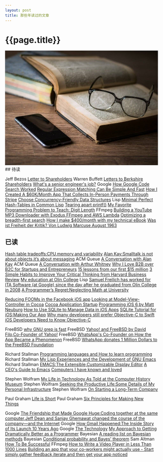 ```yaml
---
layout: post
title: 那些年读过的文章
---
```

{{page.title}}
============================
<img src="/images/posts/2020-01-12/Reading.jpeg">
## 待读

Jeff Bezos [Letter to Shareholders](https://ir.aboutamazon.com/annual-reports)
Warren Buffett [Letters to Berkshire Shareholders](http://www.berkshirehathaway.com/letters/letters.html)
[What's a senior engineer's job?](https://jvns.ca/blog/senior-engineer/?utm_source=wanqu.co&utm_campaign=Wanqu+Daily&utm_medium=website)
Google [How Google Code Search Worked](https://swtch.com/%7Ersc/regexp/regexp4.html)
[Regular Expression Matching Can Be Simple And Fast](https://swtch.com/~rsc/regexp/regexp1.html)
[How I Created A $60K/Month App That Collects In-Person Payments Through Stripe](https://www.starterstory.com/stripe-in-person-payments)
[Choose Concurrency-Friendly Data Structures](https://www.drdobbs.com/parallel/choose-concurrency-friendly-data-structu/208801371?pgno=1)
Lisp [Minimal Perfect Hash-Tables in Common Lisp](http://lisp-univ-etc.blogspot.com/2018/01/minimal-perfect-hash-tables-in-common.html)
[Tearing apart printf()](http://www.maizure.org/projects/printf/)
[My Favorite Programming Problem to Teach: Digit Length](https://jstrieb.github.io/posts/digit-length/)
FFmpeg [Building a YouTube MP3 Downloader with Exodus,FFmpeg and AWS Lambda](https://intoli.com/blog/youtube-mp3-downloader/)
[Optimizing a breadth-first search](https://www.snellman.net/blog/archive/2018-07-23-optimizing-breadth-first-search/)
[How I make $400/month with my technical eBook](https://twitter.com/SahinKevin/status/1216343661459451906)
[Was ist Freiheit der Kritik? Von Ludwig Marcuse August 1963](https://www.zeit.de/1963/31/was-ist-freiheit-der-kritik)

## 已读

[Hash table tradeoffs:CPU,memory,and variability](https://medium.com/@leventov/hash-table-tradeoffs-cpu-memory-and-variability-22dc944e6b9a)
[Alan Kay:Smalltalk is not about objects,it’s about messaging](http://lists.squeakfoundation.org/pipermail/squeak-dev/1998-October/017019.html)
ACM Queue [A Conversation with Alan Kay](https://queue.acm.org/detail.cfm?id=1039523)
ACM Queue [A Conversation with Arthur Whitney](https://queue.acm.org/detail.cfm?id=1531242)
[Why I Love B2B over B2C for Startups and Entrepreneurs](https://www.atrium.co/blog/b2b-vs-b2c/?utm_source=wanqu.co&utm_campaign=Wanqu+Daily&utm_medium=website)
[15 lessons from our first $15 million](https://nathanbarry.com/15-lessons-15-million/?utm_source=wanqu.co&utm_campaign=Wanqu+Daily&utm_medium=website)
[3 Simple Habits to Improve Your Critical Thinking from Harvard Business Review](https://hbr.org/2019/05/3-simple-habits-to-improve-your-critical-thinking)
[My education at Olin College](https://physicstoday.scitation.org/do/10.1063/PT.5.2015/full/)
Lisp [Samuel Freilich has worked for ITA Software (at Google) since the day after he graduated from Olin College in 2008](http://olin.edu/blog/career-and-graduate-stories/post/google-veteran-sam-freilich-08/)
[A Programmer’s Regret:Neglecting Math at University](https://awalterschulze.github.io/blog/post/neglecting-math-at-university/)

[Reducing FOOMs in the Facebook iOS app](https://engineering.fb.com/ios/reducing-fooms-in-the-facebook-ios-app/)
[Looking at Model-View-Controller in Cocoa](https://www.cocoawithlove.com/blog/mvc-and-cocoa.html)
[Cocoa Application Startup](https://www.cocoawithlove.com/2008/03/cocoa-application-startup.html)
[Programming iOS 6,by Matt Neuburg](http://www.apeth.com/iOSBook/)
[How to Use SQLite to Manage Data in iOS Apps](https://www.appcoda.com/sqlite-database-ios-app-tutorial/)
[SQLite Tutorial for iOS:Making Our App](https://www.raywenderlich.com/3136-sqlite-tutorial-for-ios-making-our-app)
[Why many developers still prefer Objective-C to Swift](https://www.hackingwithswift.com/articles/27/why-many-developers-still-prefer-objective-c-to-swift)
[iOS Developers Need to Know Objective-C](https://www.bignerdranch.com/blog/ios-developers-need-to-know-objective-c/)

FreeBSD [why GNU grep is fast](https://lists.freebsd.org/pipermail/freebsd-current/2010-August/019310.html)
FreeBSD [Yahoo! and FreeBSD by David Filo,Co-Founder of Yahoo!](http://zer0.org/daemons/yahoobsd.html?utm_source=wanqu.co&utm_campaign=Wanqu+Daily&utm_medium=website)
FreeBSD [WhatsApp's Co-Founder on How the App Became a Phenomenon](https://www.wired.com/2015/10/whatsapps-co-founder-on-how-the-iconoclastic-app-got-huge/)
FreeBSD [WhatsApp donates 1 Million Dollars to the FreeBSD Foundation](https://www.freebsdnews.com/2014/11/19/whatsapp-donates-1-million-dollars-freebsd-foundation/)

Richard Stallman [Programming languages and How to learn programming](https://stallman.org/stallman-computing.html)
Richard Stallman [My Lisp Experiences and the Development of GNU Emacs](https://www.gnu.org/gnu/rms-lisp.en.html)
Richard Stallman [EMACS:The Extensible,Customizable Display Editor](https://www.gnu.org/software/emacs/emacs-paper.html)
[A CEO's Guide to Emacs](https://www.fugue.co/blog/2015-11-11-guide-to-emacs.html)
[Computers I have known and loved](https://hack.org/mc/computers.html)

Stephen Wolfram [My Life in Technology As Told at the Computer History Museum](https://writings.stephenwolfram.com/2016/04/my-life-in-technology-as-told-at-the-computer-history-museum/)
Stephen Wolfram [Seeking the Productive Life:Some Details of My Personal Infrastructure](https://writings.stephenwolfram.com/2019/02/seeking-the-productive-life-some-details-of-my-personal-infrastructure/)
Stephen Wolfram [On Starting a Long-Term Company](https://www.stephenwolfram.com/publications/starting-long-term-company/)

Paul Graham [Life is Short](http://www.paulgraham.com/vb.html)
Paul Graham [Six Principles for Making New Things](http://www.paulgraham.com/newthings.html)

Google [The Friendship that Made Google Huge:Coding together at the same computer,Jeff Dean and Sanjay Ghemawat changed the course of the company—and the Internet](https://www.newyorker.com/magazine/2018/12/10/the-friendship-that-made-google-huge)
Google [How Gmail Happened:The Inside Story of Its Launch 10 Years Ago](https://time.com/43263/gmail-10th-anniversary/)
Google [The Technology](http://paulbuchheit.blogspot.com/2014/07/the-technology.html)
[My Approach to Getting Dramatically Better as a Programmer](https://malisper.me/my-approach-to-getting-dramatically-better-as-a-programmer/?utm_source=wanqu.co&utm_campaign=Wanqu+Daily&utm_medium=website)
Bayesian [A reading list on Bayesian methods](http://cocosci.princeton.edu/tom/bayes.html)
Bayesian [Conditional probability and Bayes' theorem](https://eli.thegreenplace.net/2018/conditional-probability-and-bayes-theorem/)
Sam Altman [How To Be Successful](https://blog.samaltman.com/how-to-be-successful)
FFmpeg [How to Write a Video Player in Less Than 1000 Lines](http://dranger.com/ffmpeg/ffmpeg.html)
[Building an app that your co-workers might actually use - Start simply,gather feedback,iterate,and then get your app noticed](https://medium.com/slack-developer-blog/building-an-app-that-your-co-workers-might-actually-use-a0022b54fa4b)
